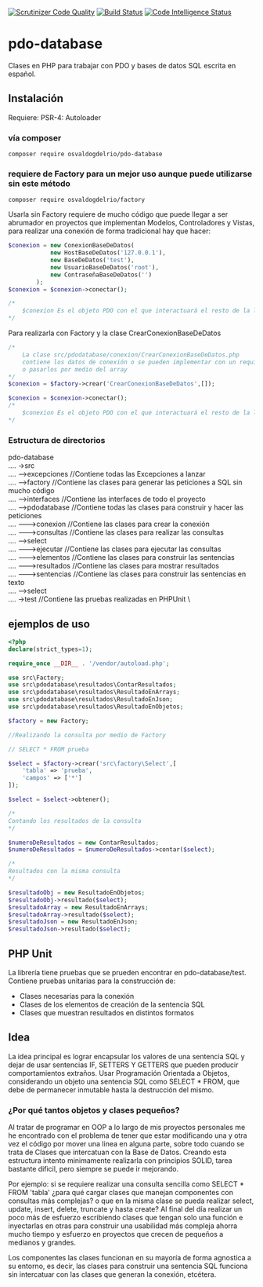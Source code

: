 [![Scrutinizer Code Quality](https://scrutinizer-ci.com/g/OsvaldoGDelRio/pdo-database/badges/quality-score.png?b=main)](https://scrutinizer-ci.com/g/OsvaldoGDelRio/pdo-database/?branch=main)
[![Build Status](https://scrutinizer-ci.com/g/OsvaldoGDelRio/pdo-database/badges/build.png?b=main)](https://scrutinizer-ci.com/g/OsvaldoGDelRio/pdo-database/build-status/main)
[![Code Intelligence Status](https://scrutinizer-ci.com/g/OsvaldoGDelRio/pdo-database/badges/code-intelligence.svg?b=main)](https://scrutinizer-ci.com/code-intelligence)

# pdo-database
Clases en PHP para trabajar con PDO y bases de datos SQL escrita en español.

## Instalación

Requiere: PSR-4: Autoloader

### vía composer
```shell
composer require osvaldogdelrio/pdo-database
```
### requiere de Factory para un mejor uso aunque puede utilizarse sin este método
```shell
composer require osvaldogdelrio/factory
```

Usarla sin Factory requiere de mucho código que puede llegar a ser abrumador en proyectos que implementan Modelos, Controladores y Vistas, para realizar una conexión de forma tradicional hay que hacer:

```php
$conexion = new ConexionBaseDeDatos(
            new HostBaseDeDatos('127.0.0.1'),
            new BaseDeDatos('test'),
            new UsuarioBaseDeDatos('root'),
            new ContraseñaBaseDeDatos('')
        );
$conexion = $conexion->conectar();

/*
    $conexion Es el objeto PDO con el que interactuará el resto de la librería
*/
```
Para realizarla con Factory y la clase CrearConexionBaseDeDatos

```php
/*
    La clase src/pdodatabase/conexion/CrearConexionBaseDeDatos.php 
    contiene los datos de conexión o se pueden implementar con un require_once 
    o pasarlos por medio del array
*/
$conexion = $factory->crear('CrearConexionBaseDeDatos',[]);

$conexion = $conexion->conectar();
/*
    $conexion Es el objeto PDO con el que interactuará el resto de la librería
*/
```

### Estructura de directorios

pdo-database \
....    ->src \
....        -->excepciones              //Contiene todas las Excepciones a lanzar \
....        -->factory                  //Contiene las clases para generar las peticiones a SQL sin mucho código \
....        -->interfaces               //Contiene las interfaces de todo el proyecto \
....            -->pdodatabase          //Contiene todas las clases para construir y hacer las peticiones \
....                --->conexion        //Contiene las clases para crear la conexión \
....                --->consultas       //Contiene las clases para realizar las consultas \
....                    -->select \
....                --->ejecutar        //Contiene las clases para ejecutar las consultas \
....                --->elementos       //Contiene las clases para construir las sentencias \
....                --->resultados      //Contiene las clases para mostrar resultados \
....                --->sentencias      //Contiene las clases para construir las sentencias en texto \
....                    -->select \
....    ->test                          //Contiene las pruebas realizadas en PHPUnit \

## ejemplos de uso
```php
<?php
declare(strict_types=1);

require_once __DIR__ . '/vendor/autoload.php';

use src\Factory;
use src\pdodatabase\resultados\ContarResultados;
use src\pdodatabase\resultados\ResultadoEnArrays;
use src\pdodatabase\resultados\ResultadoEnJson;
use src\pdodatabase\resultados\ResultadoEnObjetos;

$factory = new Factory;

//Realizando la consulta por medio de Factory

// SELECT * FROM prueba

$select = $factory->crear('src\factory\Select',[
    'tabla' => 'prueba',
    'campos' => ['*']
]);

$select = $select->obtener();

/*
Contando los resultados de la consulta
*/

$numeroDeResultados = new ContarResultados;
$numeroDeResultados = $numeroDeResultados->contar($select);

/*
Resultados con la misma consulta
*/

$resultadoObj = new ResultadoEnObjetos;
$resultadoObj->resultado($select);
$resultadoArray = new ResultadoEnArrays;
$resultadoArray->resultado($select);
$resultadoJson = new ResultadoEnJson;
$resultadoJson->resultado($select);
```

## PHP Unit
La librería tiene pruebas que se prueden encontrar en pdo-database/test. 
Contiene pruebas unitarias para la construcción de:

- Clases necesarias para la conexión 
- Clases de los elementos de creación de la sentencia SQL
- Clases que muestran resultados en distintos formatos

## Idea
La idea principal es lograr encapsular los valores de una sentencia SQL y dejar de usar sentencias IF, SETTERS Y GETTERS que pueden producir comportamientos extraños. Usar Programación Orientada a Objetos, considerando un objeto una sentencia SQL como SELECT * FROM, que debe de permanecer inmutable hasta la destrucción del mismo.

### ¿Por qué tantos objetos y clases pequeños?
Al tratar de programar en OOP a lo largo de mis proyectos personales me he encontrado con el problema de tener que
estar modificando una y otra vez el código por mover una linea en alguna parte, sobre todo cuando se trata de Clases que intercatuan con la Base de Datos. Creando esta estructura intento minimamente realizarla con principios SOLID, tarea bastante dificil, pero siempre se puede ir mejorando. 

Por ejemplo: si se requiere realizar una consulta sencilla como SELECT * FROM 'tabla' ¿para qué cargar clases que manejan componentes con consultas más complejas? o que en la misma clase se pueda realizar select, update, insert, delete, truncate y hasta create? Al final del día realizar un poco más de esfuerzo escribiendo clases que tengan solo una función e inyectarlas en otras para construir una usabilidad más compleja ahorra mucho tiempo y esfuerzo en proyectos que crecen de pequeños a medianos y grandes. 

Los componentes las clases funcionan en su mayoría de forma agnostica a su entorno, es decir, las clases para construir una sentencia SQL funciona sin intercatuar con las clases que generan la conexión, etcétera.   